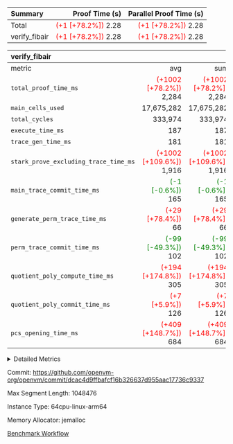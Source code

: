 | Summary | Proof Time (s) | Parallel Proof Time (s) |
|:---|---:|---:|
| Total | <span style='color: red'>(+1 [+78.2%])</span> 2.28 | <span style='color: red'>(+1 [+78.2%])</span> 2.28 |
| verify_fibair | <span style='color: red'>(+1 [+78.2%])</span> 2.28 | <span style='color: red'>(+1 [+78.2%])</span> 2.28 |


| verify_fibair |||||
|:---|---:|---:|---:|---:|
|metric|avg|sum|max|min|
| `total_proof_time_ms ` | <span style='color: red'>(+1002 [+78.2%])</span> 2,284 | <span style='color: red'>(+1002 [+78.2%])</span> 2,284 | <span style='color: red'>(+1002 [+78.2%])</span> 2,284 | <span style='color: red'>(+1002 [+78.2%])</span> 2,284 |
| `main_cells_used     ` |  17,675,282 |  17,675,282 |  17,675,282 |  17,675,282 |
| `total_cycles        ` |  333,974 |  333,974 |  333,974 |  333,974 |
| `execute_time_ms     ` |  187 |  187 |  187 |  187 |
| `trace_gen_time_ms   ` |  181 |  181 |  181 |  181 |
| `stark_prove_excluding_trace_time_ms` | <span style='color: red'>(+1002 [+109.6%])</span> 1,916 | <span style='color: red'>(+1002 [+109.6%])</span> 1,916 | <span style='color: red'>(+1002 [+109.6%])</span> 1,916 | <span style='color: red'>(+1002 [+109.6%])</span> 1,916 |
| `main_trace_commit_time_ms` | <span style='color: green'>(-1 [-0.6%])</span> 165 | <span style='color: green'>(-1 [-0.6%])</span> 165 | <span style='color: green'>(-1 [-0.6%])</span> 165 | <span style='color: green'>(-1 [-0.6%])</span> 165 |
| `generate_perm_trace_time_ms` | <span style='color: red'>(+29 [+78.4%])</span> 66 | <span style='color: red'>(+29 [+78.4%])</span> 66 | <span style='color: red'>(+29 [+78.4%])</span> 66 | <span style='color: red'>(+29 [+78.4%])</span> 66 |
| `perm_trace_commit_time_ms` | <span style='color: green'>(-99 [-49.3%])</span> 102 | <span style='color: green'>(-99 [-49.3%])</span> 102 | <span style='color: green'>(-99 [-49.3%])</span> 102 | <span style='color: green'>(-99 [-49.3%])</span> 102 |
| `quotient_poly_compute_time_ms` | <span style='color: red'>(+194 [+174.8%])</span> 305 | <span style='color: red'>(+194 [+174.8%])</span> 305 | <span style='color: red'>(+194 [+174.8%])</span> 305 | <span style='color: red'>(+194 [+174.8%])</span> 305 |
| `quotient_poly_commit_time_ms` | <span style='color: red'>(+7 [+5.9%])</span> 126 | <span style='color: red'>(+7 [+5.9%])</span> 126 | <span style='color: red'>(+7 [+5.9%])</span> 126 | <span style='color: red'>(+7 [+5.9%])</span> 126 |
| `pcs_opening_time_ms ` | <span style='color: red'>(+409 [+148.7%])</span> 684 | <span style='color: red'>(+409 [+148.7%])</span> 684 | <span style='color: red'>(+409 [+148.7%])</span> 684 | <span style='color: red'>(+409 [+148.7%])</span> 684 |



<details>
<summary>Detailed Metrics</summary>

|  | verify_program_compile_ms | total_cells | stark_prove_excluding_trace_time_ms | quotient_poly_compute_time_ms | quotient_poly_commit_time_ms | perm_trace_commit_time_ms | pcs_opening_time_ms | main_trace_commit_time_ms |
| --- | --- | --- | --- | --- | --- | --- | --- |
|  | 7 | 65,536 | 42 | 5 | 8 | 0 | 21 | 7 | 

| air_name | rows | quotient_deg | main_cols | interactions | constraints | cells |
| --- | --- | --- | --- | --- | --- | --- |
| AccessAdapterAir<2> |  | 2 |  | 5 | 10 |  | 
| AccessAdapterAir<4> |  | 2 |  | 5 | 10 |  | 
| AccessAdapterAir<8> |  | 2 |  | 5 | 10 |  | 
| FibonacciAir | 32,768 | 1 | 2 |  | 5 | 65,536 | 
| FriReducedOpeningAir |  | 2 |  | 39 | 52 |  | 
| JalRangeCheckAir |  | 2 |  | 9 | 9 |  | 
| NativePoseidon2Air<BabyBearParameters>, 1> |  | 2 |  | 136 | 496 |  | 
| PhantomAir |  | 2 |  | 3 | 4 |  | 
| ProgramAir |  | 2 |  | 1 | 4 |  | 
| VariableRangeCheckerAir |  | 2 |  | 1 | 4 |  | 
| VmAirWrapper<AluNativeAdapterAir, FieldArithmeticCoreAir> |  | 2 |  | 15 | 20 |  | 
| VmAirWrapper<BranchNativeAdapterAir, BranchEqualCoreAir<1> |  | 2 |  | 11 | 20 |  | 
| VmAirWrapper<NativeAdapterAir<2, 0>, PublicValuesCoreAir> |  | 2 |  | 11 | 24 |  | 
| VmAirWrapper<NativeLoadStoreAdapterAir<1>, NativeLoadStoreCoreAir<1> |  | 2 |  | 15 | 12 |  | 
| VmAirWrapper<NativeLoadStoreAdapterAir<4>, NativeLoadStoreCoreAir<4> |  | 2 |  | 15 | 12 |  | 
| VmAirWrapper<NativeVectorizedAdapterAir<4>, FieldExtensionCoreAir> |  | 2 |  | 15 | 20 |  | 
| VmConnectorAir |  | 2 |  | 5 | 9 |  | 
| VolatileBoundaryAir |  | 2 |  | 7 | 16 |  | 

| group | trace_gen_time_ms | total_proof_time_ms | total_cycles | total_cells | sumcheck_prove_batch_ms | stark_prove_excluding_trace_time_ms | quotient_poly_compute_time_ms | quotient_poly_commit_time_ms | perm_trace_commit_time_ms | pcs_opening_time_ms | main_trace_commit_time_ms | main_cells_used | gkr_prove_batch_ms | gkr_gen_layers_ms | generate_perm_trace_time_ms | execute_time_ms |
| --- | --- | --- | --- | --- | --- | --- | --- | --- | --- | --- | --- | --- | --- | --- | --- | --- |
| verify_fibair | 181 | 2,284 | 333,974 | 41,387,682 | 103 | 1,916 | 305 | 126 | 102 | 684 | 165 | 17,675,282 | 424 | 47 | 66 | 187 | 

| group | air_name | rows | prep_cols | perm_cols | main_cols | cells |
| --- | --- | --- | --- | --- | --- | --- |
| verify_fibair | AccessAdapterAir<2> | 131,072 |  | 12 | 11 | 3,014,656 | 
| verify_fibair | AccessAdapterAir<4> | 65,536 |  | 12 | 13 | 1,638,400 | 
| verify_fibair | AccessAdapterAir<8> | 128 |  | 12 | 17 | 3,712 | 
| verify_fibair | FriReducedOpeningAir | 2,048 |  | 12 | 27 | 79,872 | 
| verify_fibair | JalRangeCheckAir | 32,768 |  | 12 | 12 | 786,432 | 
| verify_fibair | NativePoseidon2Air<BabyBearParameters>, 1> | 32,768 |  | 12 | 398 | 13,434,880 | 
| verify_fibair | PhantomAir | 16,384 |  | 12 | 6 | 294,912 | 
| verify_fibair | ProgramAir | 8,192 |  | 12 | 10 | 180,224 | 
| verify_fibair | VariableRangeCheckerAir | 262,144 | 2 | 12 | 1 | 3,407,872 | 
| verify_fibair | VmAirWrapper<AluNativeAdapterAir, FieldArithmeticCoreAir> | 262,144 |  | 12 | 29 | 10,747,904 | 
| verify_fibair | VmAirWrapper<BranchNativeAdapterAir, BranchEqualCoreAir<1> | 32,768 |  | 12 | 23 | 1,146,880 | 
| verify_fibair | VmAirWrapper<NativeLoadStoreAdapterAir<1>, NativeLoadStoreCoreAir<1> | 65,536 |  | 12 | 21 | 2,162,688 | 
| verify_fibair | VmAirWrapper<NativeLoadStoreAdapterAir<4>, NativeLoadStoreCoreAir<4> | 32,768 |  | 12 | 27 | 1,277,952 | 
| verify_fibair | VmAirWrapper<NativeVectorizedAdapterAir<4>, FieldExtensionCoreAir> | 32,768 |  | 12 | 38 | 1,638,400 | 
| verify_fibair | VmConnectorAir | 2 | 1 | 12 | 5 | 34 | 
| verify_fibair | VolatileBoundaryAir | 65,536 |  | 12 | 12 | 1,572,864 | 

| group | trace_height_constraint | weighted_sum | threshold |
| --- | --- | --- | --- |
| verify_fibair | 0 | 1,085,444 | 2,013,265,921 | 
| verify_fibair | 1 | 5,411,200 | 2,013,265,921 | 
| verify_fibair | 2 | 542,722 | 2,013,265,921 | 
| verify_fibair | 3 | 5,476,612 | 2,013,265,921 | 
| verify_fibair | 4 | 65,536 | 2,013,265,921 | 
| verify_fibair | 5 | 12,851,850 | 2,013,265,921 | 

| trace_height_constraint | threshold |
| --- | --- |
| 0 | 2,013,265,921 | 

</details>


Commit: https://github.com/openvm-org/openvm/commit/dcac4d9ffbafcf16b326637d955aac17736c9337

Max Segment Length: 1048476

Instance Type: 64cpu-linux-arm64

Memory Allocator: jemalloc

[Benchmark Workflow](https://github.com/openvm-org/openvm/actions/runs/14360224821)
